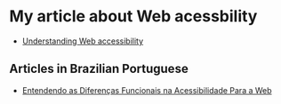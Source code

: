 # My article about Web acessbility

- [Understanding Web accessibility](./understanding-web-accessibility.md)

## Articles in Brazilian Portuguese

- [Entendendo as Diferenças Funcionais na Acessibilidade Para a Web](./the-users-pt.md)
